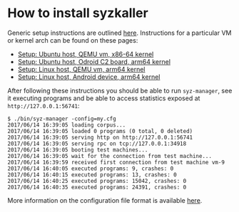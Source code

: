 # How to install syzkaller

Generic setup instructions are outlined [here](setup_generic.md).
Instructions for a particular VM or kernel arch can be found on these pages:

- [Setup: Ubuntu host, QEMU vm, x86-64 kernel](setup_ubuntu-host_qemu-vm_x86-64-kernel.md)
- [Setup: Ubuntu host, Odroid C2 board, arm64 kernel](setup_ubuntu-host_odroid-c2-board_arm64-kernel.md)
- [Setup: Linux host, QEMU vm, arm64 kernel](setup_linux-host_qemu-vm_arm64-kernel.md)
- [Setup: Linux host, Android device, arm64 kernel](setup_linux-host_android-device_arm64-kernel.md)

After following these instructions you should be able to run `syz-manager`, see it executing programs and be able to access statistics exposed at `http://127.0.0.1:56741`:

```
$ ./bin/syz-manager -config=my.cfg
2017/06/14 16:39:05 loading corpus...
2017/06/14 16:39:05 loaded 0 programs (0 total, 0 deleted)
2017/06/14 16:39:05 serving http on http://127.0.0.1:56741
2017/06/14 16:39:05 serving rpc on tcp://127.0.0.1:34918
2017/06/14 16:39:05 booting test machines...
2017/06/14 16:39:05 wait for the connection from test machine...
2017/06/14 16:39:59 received first connection from test machine vm-9
2017/06/14 16:40:05 executed programs: 9, crashes: 0
2017/06/14 16:40:15 executed programs: 13, crashes: 0
2017/06/14 16:40:25 executed programs: 15042, crashes: 0
2017/06/14 16:40:35 executed programs: 24391, crashes: 0
```

More information on the configuration file format is available [here](configuration.md).
